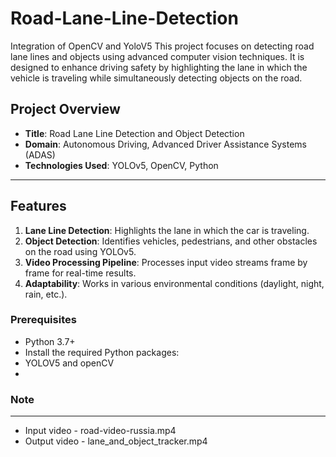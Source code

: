 # Road-Lane-Line-Detection
Integration of OpenCV and YoloV5
This project focuses on detecting road lane lines and objects using advanced computer vision techniques. It is designed to enhance driving safety by highlighting the lane in which the vehicle is traveling while simultaneously detecting objects on the road. 

## Project Overview
- **Title**: Road Lane Line Detection and Object Detection
- **Domain**: Autonomous Driving, Advanced Driver Assistance Systems (ADAS)
- **Technologies Used**: YOLOv5, OpenCV, Python

---

## Features
1. **Lane Line Detection**: Highlights the lane in which the car is traveling.
2. **Object Detection**: Identifies vehicles, pedestrians, and other obstacles on the road using YOLOv5.
3. **Video Processing Pipeline**: Processes input video streams frame by frame for real-time results.
4. **Adaptability**: Works in various environmental conditions (daylight, night, rain, etc.).

### Prerequisites
- Python 3.7+
- Install the required Python packages:
- YOLOV5 and openCV
- 
### Note
--------
- Input video - road-video-russia.mp4
- Output video - lane_and_object_tracker.mp4
